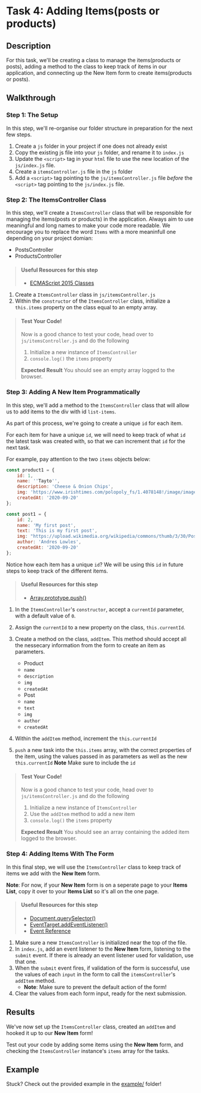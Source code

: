 # Task 4: Adding Items(posts or products)

## Description

For this task, we'll be creating a class to manage the items(products or posts), adding a method to the class to keep track of items in our application, and connecting up the New Item form to create items(products or posts).

## Walkthrough

### Step 1: The Setup

In this step, we'll re-organise our folder structure in preparation for the next few steps.

1. Create a `js` folder in your project if one does not already exist
2. Copy the existing js file into your `js` folder, and rename it to `index.js`
3. Update the `<script>` tag in your `html` file to use the new location of the `js/index.js` file.
4.  Create a `itemsController.js` file in the `js` folder
5. Add a `<script>` tag pointing to the `js/itemsController.js` file _before_ the `<script>` tag pointing to the `js/index.js` file.

### Step 2: The ItemsController Class

In this step, we'll create a `ItemsController` class that 
will be responsible for managing the items(posts or products) in the application. Always aim to use meaningful and long names to make your code more readable. We encourage you to replace the word `Items` with a more meaninfull one depending on your project domian:
* PostsController
* ProductsController

> #### Useful Resources for this step
> - [ECMAScript 2015 Classes](https://developer.mozilla.org/en-US/docs/Learn/JavaScript/Objects/Inheritance#ECMAScript_2015_Classes)

1. Create a `ItemsController` class in `js/itemsController.js`
2. Within the `constructor` of the `ItemsController` class, initialize a `this.items` property on the class equal to an empty array.

> #### Test Your Code!
> Now is a good chance to test your code, head over to `js/itemsController.js` and do the following
>
> 1. Initialize a new instance of `ItemsController`
> 2. `console.log()` the `items` property
>
> **Expected Result**
> You should see an empty array logged to the browser.

### Step 3: Adding A New Item Programmatically

In this step, we'll add a method to the `ItemsController` class that will allow us to add items to the div with id `list-items`.

As part of this process, we're going to create a unique `id` for each item.

For each item for have a unique `id`, we will need to keep track of what `id` the latest task was created with, so that we can increment that `id` for the next task.

For example, pay attention to the two `items` objects below:
```js
const product1 = {
    id: 1,
    name: ''Tayto'',
    description: 'Cheese & Onion Chips',
    img: 'https://www.irishtimes.com/polopoly_fs/1.4078148!/image/image.jpg'
    createdAt: '2020-09-20'
};

const post1 = {
    id: 2,
    name: 'My first post',
    text: 'This is my first post',
    img: "https://upload.wikimedia.org/wikipedia/commons/thumb/3/30/Post-greenland-uummannaq.jpg/1200px-Post-greenland-uummannaq.jpg"
    author: 'Andres Lowles',
    createdAt: '2020-09-20'
};
```

Notice how each item has a unique `id`? We will be using this `id` in future steps to keep track of the different items. 

> #### Useful Resources for this step
> - [Array.prototype.push()](https://developer.mozilla.org/en-US/docs/Web/JavaScript/Reference/Global_Objects/Array/push)

1. In the `ItemsController`'s `constructor`, accept a `currentId` parameter, with a default value of `0`.
2. Assign the `currentId` to a new property on the class, `this.currentId`.
3. Create a method on the class, `addItem`. This method should accept all the nessecary information from the form to create an item as parameters.
    * Product
    - `name`
    - `description`
    - `img`
    - `createdAt`
    * Post
    - `name`
    - `text`
    - `img`
    - `author`
    - `createdAt`
 
4. Within the `addItem` method, increment the `this.currentId`
5. `push` a new task into the `this.items` array, with the correct properties of the item, using the values passed in as parameters as well as the new `this.currentId`
    **Note** Make sure to include the `id`

> #### Test Your Code!
> Now is a good chance to test your code, head over to `js/itemsController.js` and do the following
>
> 1. Initialize a new instance of `ItemsController`
> 2. Use the `addItem` method to add a new item
> 2. `console.log()` the `items` property
>
> **Expected Result**
> You should see an array containing the added item logged to the browser.

### Step 4: Adding Items With The Form

In this final step, we will use the `ItemsController` class to keep track of items we add with the **New Item** form.

**Note**: For now, if your **New Item** form is on a seperate page to your **Items List**, copy it over to your **Items List** so it's all on the one page.

> #### Useful Resources for this step
> - [Document.querySelector()](https://developer.mozilla.org/en-US/docs/Web/API/Document/querySelector)
> - [EventTarget.addEventListener()](https://developer.mozilla.org/en-US/docs/Web/API/EventTarget/addEventListener)
> - [Event Reference](https://developer.mozilla.org/en-US/docs/Web/Events)

1. Make sure a new `ItemsController` is initialized near the top of the file.
2. In `index.js`, add an event listener to the **New Item** form, listening to the `submit` event. If there is already an event listener used for validation, use that one.
3. When the `submit` event fires, if validation of the form is successful, use the values of each `input` in the form to call the `itemsController`'s `addItem` method.
    - **Note**: Make sure to prevent the default action of the form!
4. Clear the values from each form input, ready for the next submission.

## Results

We've now set up the `ItemsController` class, created an `addItem` and hooked it up to our **New Item** form!

Test out your code by adding some items using the **New Item** form, and checking the `ItemsController` instance's `items` array for the tasks.

## Example

Stuck? Check out the provided example in the [example/](example/) folder!
